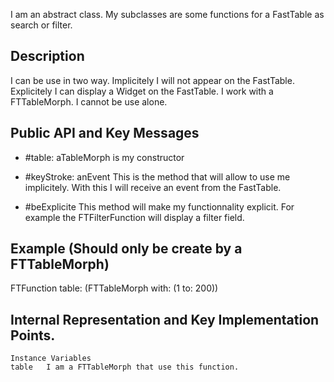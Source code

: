 I am an abstract class. My subclasses are some functions for a FastTable as search or filter.

Description
-------------------------------------------------
I can be use in two way.  Implicitely I will not appear on the FastTable. Explicitely I can display a Widget on the FastTable.
I work with  a FTTableMorph. I cannot be use alone.

Public API and Key Messages
-------------------------------------------------

- #table: aTableMorph
	is my constructor
	
- #keyStroke: anEvent
	This is the method that will allow to use me implicitely. With this I will receive an event from the FastTable.
	
- #beExplicite
	This method will make my functionnality explicit. For example the FTFilterFunction will display a filter field.
	
Example (Should only be create by a FTTableMorph)
-------------------------------------------------

FTFunction table: (FTTableMorph with: (1 to: 200))


Internal Representation and Key Implementation Points.
-------------------------------------------------

    Instance Variables
	table 	I am a FTTableMorph that use this function.
